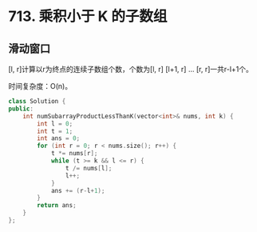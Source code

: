 # 713. 乘积小于 K 的子数组

## 滑动窗口

[l, r]计算以r为终点的连续子数组个数，个数为[l, r] [l+1, r] ... [r, r]一共r-l+1个。

时间复杂度：O(n)。

```cpp
class Solution {
public:
    int numSubarrayProductLessThanK(vector<int>& nums, int k) {
        int l = 0;
        int t = 1;
        int ans = 0;
        for (int r = 0; r < nums.size(); r++) {
            t *= nums[r];
            while (t >= k && l <= r) {
                t /= nums[l];
                l++;
            }
            ans += (r-l+1);
        }
        return ans;
    }
};
```
